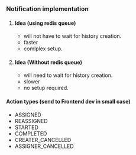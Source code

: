 ### Notification implementation
1. #### Idea (using redis queue)
    - will not have to wait for history creation.
    - faster
    - comlplex setup.

2. #### Idea (Without redis queue)
   - will need to wait for history creation.
   - slower
   - no setup required.

#### Action types (send to Frontend dev in small case)
   - ASSIGNED
   - REASSIGNED
   - STARTED
   - COMPLETED
   - CREATER_CANCELLED
   - ASSIGNER_CANCELLED

